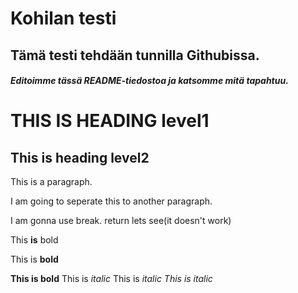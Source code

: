# Kohilan testi
## Tämä testi tehdään tunnilla Githubissa.
##### Editoimme tässä README-tiedostoa ja katsomme mitä tapahtuu.
THIS IS HEADING level1
========
This is heading level2
------
This is a paragraph. 


I am going to seperate this to another paragraph.

I am gonna use break.              return
lets see(it doesn't work)

This **is** bold

This is __bold__

**This is bold**
This is _italic_
This is *italic*
*This is italic*
